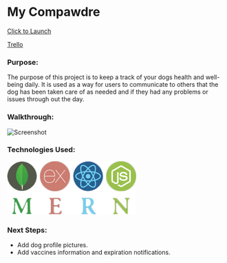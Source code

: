 # My Compawdre

[Click to Launch](https://my-compawdre.herokuapp.com/)

[Trello](https://trello.com/b/3QyWQqRW/sei-project-4-dog-wellness)


### Purpose:

The purpose of this project is to keep a track of your dogs health and well-being daily. It is used as a way for users to communicate to others that the dog has been taken care of as needed and if they had any problems or issues through out the day.

### Walkthrough:

![Screenshot](https://i.imgur.com/ChH8aJu.png)


### Technologies Used:

![MONGODB|EXPRESS|REACT|NODE.JS](https://raw.githubusercontent.com/jcjv94/my-companion/master/public/images/MernStack.png)


### Next Steps:

- Add dog profile pictures.
- Add vaccines information and expiration notifications.

